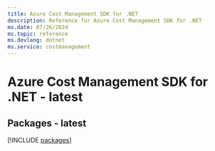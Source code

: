 ```yaml
---
title: Azure Cost Management SDK for .NET
description: Reference for Azure Cost Management SDK for .NET
ms.date: 07/26/2024
ms.topic: reference
ms.devlang: dotnet
ms.service: costmanagement
---
```

# Azure Cost Management SDK for .NET - latest
## Packages - latest
[!INCLUDE [packages](cost-management-index.md)]